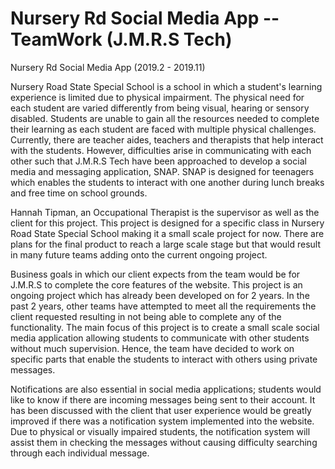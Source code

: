 # Nursery Rd Social Media App -- TeamWork (J.M.R.S Tech)
Nursery Rd Social Media App (2019.2 - 2019.11)

Nursery Road State Special School is a school in which a student's learning experience is limited due to physical impairment. The physical need for each student are varied differently from being visual, hearing or sensory disabled. Students are unable to gain all the resources needed to complete their learning as each student are faced with multiple physical challenges. Currently, there are teacher aides, teachers and therapists that help interact with the students. However, difficulties arise in communicating with each other such that J.M.R.S Tech have been approached to develop a social media and messaging application, SNAP. SNAP is designed for teenagers which enables the students to interact with one another during lunch breaks and free time on school grounds.
 
Hannah Tipman, an Occupational Therapist is the supervisor as well as the client for this project. This project is designed for a specific class in Nursery Road State Special School making it a small scale project for now. There are plans for the final product to reach a large scale stage but that would result in many future teams adding onto the current ongoing project.
 
Business goals in which our client expects from the team would be for J.M.R.S to complete the core features of the website. This project is an ongoing project which has already been developed on for 2 years. In the past 2 years, other teams have attempted to meet all the requirements the client requested resulting in not being able to complete any of the functionality. The main focus of this project is to create a small scale social media application allowing students to communicate with other students without much supervision. Hence, the team have decided to work on specific parts that enable the students to interact with others using private messages.

Notifications are also essential in social media applications; students would like to know if there are incoming messages being sent to their account. It has been discussed with the client that user experience would be greatly improved if there was a notification system implemented into the website. Due to physical or visually impaired students, the notification system will assist them in checking the messages without causing difficulty searching through each individual message.
